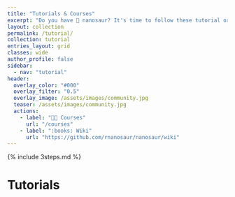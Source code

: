 ```yaml
---
title: "Tutorials & Courses"
excerpt: "Do you have 🦕 nanosaur? It's time to follow these tutorial or jump on the courses."
layout: collection
permalink: /tutorial/
collection: tutorial
entries_layout: grid
classes: wide
author_profile: false
sidebar:
  - nav: "tutorial"
header:
  overlay_color: "#000"
  overlay_filter: "0.5"
  overlay_image: /assets/images/community.jpg
  teaser: /assets/images/community.jpg
  actions:
    - label: "🧑‍🏫 Courses"
      url: "/courses"
    - label: ":books: Wiki"
      url: "https://github.com/rnanosaur/nanosaur/wiki"
---
```


{% include 3steps.md %}

# Tutorials